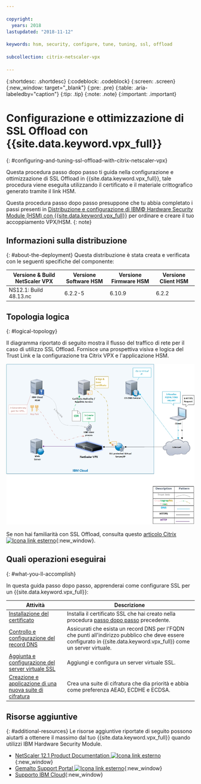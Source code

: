 ```yaml
---

copyright:
  years: 2018
lastupdated: "2018-11-12"

keywords: hsm, security, configure, tune, tuning, ssl, offload

subcollection: citrix-netscaler-vpx

---
```


{:shortdesc: .shortdesc}
{:codeblock: .codeblock}
{:screen: .screen}
{:new_window: target="_blank"}
{:pre: .pre}
{:table: .aria-labeledby="caption"}
{:tip: .tip}
{:note: .note}
{:important: .important}

# Configurazione e ottimizzazione di SSL Offload con {{site.data.keyword.vpx_full}}
{: #configuring-and-tuning-ssl-offload-with-citrix-netscaler-vpx}

Questa procedura passo dopo passo ti guida nella configurazione e ottimizzazione di SSL Offload in {{site.data.keyword.vpx_full}}, tale procedura viene eseguita utilizzando il certificato e il materiale crittografico generato tramite il link HSM.

Questa procedura passo dopo passo presuppone che tu abbia completato i passi presenti in [Distribuzione e configurazione di IBM© Hardware Security Module (HSM) con {{site.data.keyword.vpx_full}}](/docs/infrastructure/citrix-netscaler-vpx?topic=citrix-netscaler-vpx-deploying-and-configuring-the-ibm-hardware-security-module-hsm-with-citrix-netscaler-vpx) per ordinare e creare il tuo accoppiamento VPX/HSM.
{: note}

## Informazioni sulla distribuzione
{: #about-the-deployment}
Questa distribuzione è stata creata e verificata con le seguenti specifiche del componente:

| Versione & Build NetScaler VPX	| Versione Software HSM | Versione Firmware HSM | Versione Client HSM |
| ------------- | ------------- | ------------- | ------------- |
| NS12.1: Build 48.13.nc | 6.2.2-5 | 6.10.9 | 6.2.2 |


## Topologia logica
{: #logical-topology}

Il diagramma riportato di seguito mostra il flusso del traffico di rete per il caso di utilizzo SSL Offload. Fornisce una prospettiva visiva e logica del Trust Link e la configurazione tra Citrix VPX e l'applicazione HSM.

<img src="images/network-flows-logical-topology.jpg" alt="immagine" style="width: 700px;"/>

Se non hai familiarità con SSL Offload, consulta questo [articolo Citrix ![Icona link esterno](../../icons/launch-glyph.svg "Icona link esterno")](https://docs.citrix.com/en-us/netscaler/12-1/ssl.html){:new_window}.

## Quali operazioni eseguirai
{: #what-you-ll-accomplish}

In questa guida passo dopo passo, apprenderai come configurare SSL per un {{site.data.keyword.vpx_full}}:

Attività  | Descrizione
------------- | -------------
[Installazione del certificato](/docs/infrastructure/citrix-netscaler-vpx?topic=citrix-netscaler-vpx-install-your-ssl-certificate) | Installa il certificato SSL che hai creato nella procedura [passo dopo passo](/docs/infrastructure/citrix-netscaler-vpx?topic=citrix-netscaler-vpx-deploying-and-configuring-the-ibm-hardware-security-module-hsm-with-citrix-netscaler-vpx) precedente.
[Controllo e configurazione del record DNS](/docs/infrastructure/citrix-netscaler-vpx?topic=citrix-netscaler-vpx-check-and-configure-the-dns-record) | Assicurati che esista un record DNS per l'FQDN che punti all'indirizzo pubblico che deve essere configurato in {{site.data.keyword.vpx_full}} come un server virtuale.
[Aggiunta e configurazione del server virtuale SSL](/docs/infrastructure/citrix-netscaler-vpx?topic=citrix-netscaler-vpx-add-and-configure-the-ssl-virtual-server) | Aggiungi e configura un server virtuale SSL.
[Creazione e applicazione di una nuova suite di cifratura](/docs/infrastructure/citrix-netscaler-vpx?topic=citrix-netscaler-vpx-create-and-apply-a-new-cipher-suite) | Crea una suite di cifratura che dia priorità e abbia come preferenza AEAD, ECDHE e ECDSA.

## Risorse aggiuntive
{: #additional-resources}
Le risorse aggiuntive riportate di seguito possono aiutarti a ottenere il massimo dal tuo {{site.data.keyword.vpx_full}} quando utilizzi IBM Hardware Security Module.

* [NetScaler 12.1 Product Documentation ![Icona link esterno](../../icons/launch-glyph.svg "Icona link esterno")](https://docs.citrix.com/en-us/netscaler/12-1/){:new_window}
* [Gemalto Support Portal ![Icona link esterno](../../icons/launch-glyph.svg "Icona link esterno")](https://supportportal.gemalto.com/csm?id=csm_index){:new_window}
* [Supporto IBM Cloud](/docs/get-support?topic=get-support-using-avatar){:new_window}
